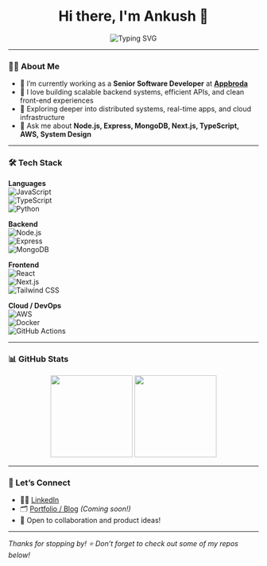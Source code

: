 <h1 align="center">Hi there, I'm Ankush 👋</h1>

<p align="center">
  <img src="https://readme-typing-svg.demolab.com?font=Fira+Code&pause=1000&color=00BFFF&center=true&vCenter=true&width=435&lines=Senior+Software+Developer+@+Appbroda;Full-Stack+Engineer+%7C+Problem+Solver;JavaScript+%7C+Node.js+%7C+TypeScript+%7C+React;Cloud+Native+%7C+SaaS+%7C+System+Design" alt="Typing SVG" />
</p>

---

### 👨‍💻 About Me

- 💼 I’m currently working as a **Senior Software Developer** at **[Appbroda](https://www.appbroda.com)**  
- 🚀 I love building scalable backend systems, efficient APIs, and clean front-end experiences  
- 🌱 Exploring deeper into distributed systems, real-time apps, and cloud infrastructure  
- 💬 Ask me about **Node.js, Express, MongoDB, Next.js, TypeScript, AWS, System Design**

---

### 🛠️ Tech Stack

**Languages**  
![JavaScript](https://img.shields.io/badge/-JavaScript-black?style=flat-square&logo=javascript)  
![TypeScript](https://img.shields.io/badge/-TypeScript-007acc?style=flat-square&logo=typescript)  
![Python](https://img.shields.io/badge/-Python-3776AB?style=flat-square&logo=python)

**Backend**  
![Node.js](https://img.shields.io/badge/-Node.js-43853D?style=flat-square&logo=node.js)  
![Express](https://img.shields.io/badge/-Express-black?style=flat-square&logo=express)  
![MongoDB](https://img.shields.io/badge/-MongoDB-47A248?style=flat-square&logo=mongodb)

**Frontend**  
![React](https://img.shields.io/badge/-React-61DAFB?style=flat-square&logo=react)  
![Next.js](https://img.shields.io/badge/-Next.js-black?style=flat-square&logo=next.js)  
![Tailwind CSS](https://img.shields.io/badge/-TailwindCSS-38B2AC?style=flat-square&logo=tailwind-css)

**Cloud / DevOps**  
![AWS](https://img.shields.io/badge/-AWS-232F3E?style=flat-square&logo=amazon-aws)  
![Docker](https://img.shields.io/badge/-Docker-2496ED?style=flat-square&logo=docker)  
![GitHub Actions](https://img.shields.io/badge/-GitHub_Actions-2088FF?style=flat-square&logo=github-actions)

---

### 📊 GitHub Stats

<p align="center">
  <img src="https://github-readme-stats.vercel.app/api?username=ankushmishraji7&show_icons=true&theme=tokyonight" height="165" />
  <img src="https://github-readme-streak-stats.herokuapp.com/?user=ankushmishraji7&theme=tokyonight" height="165"/>
</p>

---

### 🤝 Let’s Connect

- 🧑‍💼 [LinkedIn](https://www.linkedin.com/in/ankush-mishra-ji-39455a166/)  
- 🗂️ [Portfolio / Blog](#) _(Coming soon!)_  
- 💬 Open to collaboration and product ideas!

---

_Thanks for stopping by! ⭐️ Don’t forget to check out some of my repos below!_
